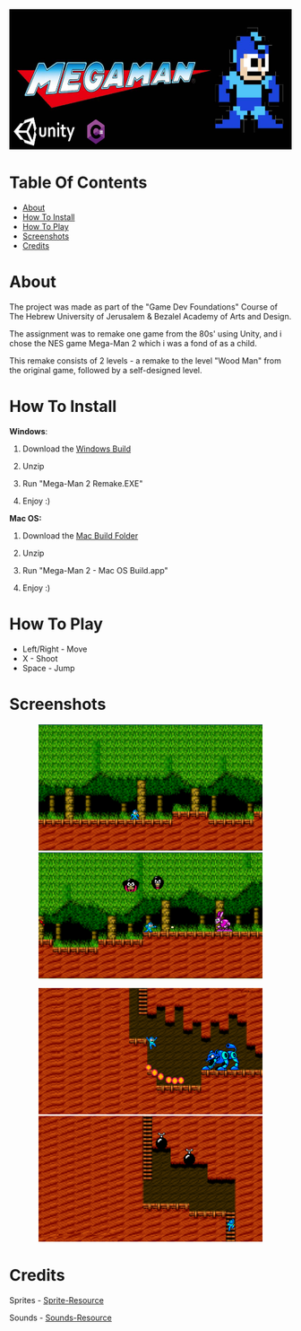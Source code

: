 <div align='center'>
  
  <img src='Images/Logo.png' width = "625" height = "250">
  
  <div align='left'>
    
# Table Of Contents
  - [About](#about)
  - [How To Install](#how-to-install)
  - [How To Play](#how-to-play)
  - [Screenshots](#screenshots)
  - [Credits](#credits)

  # About
  
  The project was made as part of the "Game Dev Foundations" Course of The Hebrew University of Jerusalem &  Bezalel Academy of Arts and Design.
    
  The assignment was to remake one game from the 80s' using Unity, and i chose the NES game Mega-Man 2 which i was a fond of as a child.
    
  This remake consists of 2 levels - a remake to the level "Wood Man" from the original game, followed by a self-designed level.
 
    
  # How To Install
  
  **Windows**:
    
  1. Download the [Windows Build](https://github.com/rshacham/Mega-Man-2-Remake/raw/main/Builds/Mega-Man%202%20-%20Windows%20Build.zip)
    
  2. Unzip
    
  3. Run "Mega-Man 2 Remake.EXE"
    
  4. Enjoy :)
    
  
  **Mac OS:**
  
  1. Download the [Mac Build Folder](https://github.com/rshacham/Mega-Man-2-Remake/raw/main/Builds/Mega-Man%202%20-%20Mac%20OS%20Build.app.zip)
  
  2. Unzip
    
  3. Run "Mega-Man 2 - Mac OS Build.app"
    
  4. Enjoy :)
    
  # How To Play
   
  - Left/Right - Move
  - X - Shoot
  - Space - Jump
    
  # Screenshots
  
  <div align='center'>
      
  <img src='Images/Mega Man Idle.png' width = "400" height = "225">             <img src='Images/Mega Man Shooting.png' width = "400" height = "225">
    
  <img src='Images/Mega Man Lion.png' width = "400" height = "225">             <img src='Images/Mega Man Ladder.png' width = "400" height = "225">


    
  <div align='left'>

  # Credits
    
  Sprites - [Sprite-Resource](https://www.spriters-resource.com/nes/mm2/)
    
  Sounds - [Sounds-Resource](https://www.sounds-resource.com/nes/megaman2/sound/3616/)
  
  

